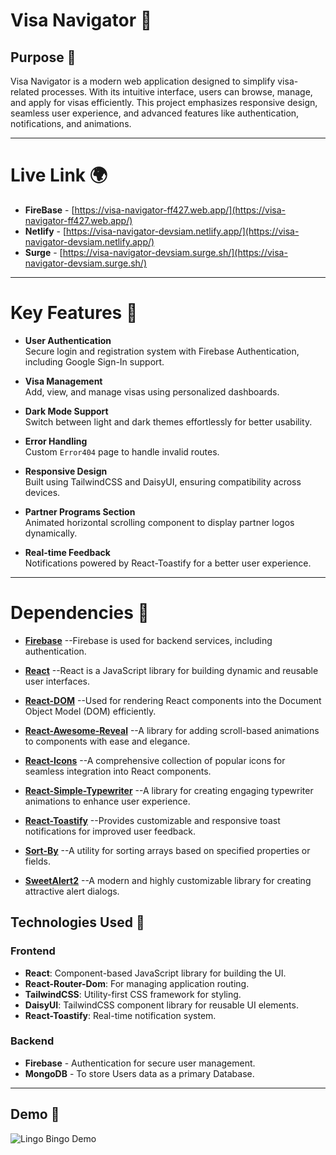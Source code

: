 # Visa Navigator 🎉


## Purpose 🎯
Visa Navigator is a modern web application designed to simplify visa-related processes. With its intuitive interface, users can browse, manage, and apply for visas efficiently. This project emphasizes responsive design, seamless user experience, and advanced features like authentication, notifications, and animations.

---
# Live Link 🌍
- **FireBase** - [https://visa-navigator-ff427.web.app/](https://visa-navigator-ff427.web.app/) 
- **Netlify** - [https://visa-navigator-devsiam.netlify.app/](https://visa-navigator-devsiam.netlify.app/) 
- **Surge** - [https://visa-navigator-devsiam.surge.sh/](https://visa-navigator-devsiam.surge.sh/) 

---
# Key Features 🌟

- **User Authentication**  
  Secure login and registration system with Firebase Authentication, including Google Sign-In support.

- **Visa Management**  
  Add, view, and manage visas using personalized dashboards.

- **Dark Mode Support**  
  Switch between light and dark themes effortlessly for better usability.

- **Error Handling**  
  Custom `Error404` page to handle invalid routes.

- **Responsive Design**  
  Built using TailwindCSS and DaisyUI, ensuring compatibility across devices.

- **Partner Programs Section**  
  Animated horizontal scrolling component to display partner logos dynamically.

- **Real-time Feedback**  
  Notifications powered by React-Toastify for a better user experience.

---

# Dependencies 🌟

- **[Firebase](https://firebase.google.com/)**  --Firebase is used for backend services, including authentication.




- **[React](https://reactjs.org/)**  --React is a JavaScript library for building dynamic and reusable user interfaces.

- **[React-DOM](https://reactjs.org/docs/react-dom.html)**  --Used for rendering React components into the Document Object Model (DOM) efficiently.


- **[React-Awesome-Reveal](https://react-awesome-reveal.vercel.app/)**  --A library for adding scroll-based animations to components with ease and elegance.

- **[React-Icons](https://react-icons.github.io/react-icons/)**  --A comprehensive collection of popular icons for seamless integration into React components.

- **[React-Simple-Typewriter](https://www.npmjs.com/package/react-simple-typewriter)**  --A library for creating engaging typewriter animations to enhance user experience.

- **[React-Toastify](https://fkhadra.github.io/react-toastify/)**  --Provides customizable and responsive toast notifications for improved user feedback.

- **[Sort-By](https://www.npmjs.com/package/sort-by)**  --A utility for sorting arrays based on specified properties or fields.

- **[SweetAlert2](https://sweetalert2.github.io/)**  --A modern and highly customizable library for creating attractive alert dialogs.


## Technologies Used 🌟

### Frontend
- **React**: Component-based JavaScript library for building the UI.
- **React-Router-Dom**: For managing application routing.
- **TailwindCSS**: Utility-first CSS framework for styling.
- **DaisyUI**: TailwindCSS component library for reusable UI elements.
- **React-Toastify**: Real-time notification system.

### Backend
- **Firebase** - Authentication for secure user management.
- **MongoDB** - To store Users data as a primary Database.

---
## Demo 📸
![Lingo Bingo Demo](./src/assets/visa-navigator.png) 